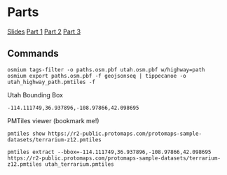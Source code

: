 # Parts

[Slides](/slides.html)
[Part 1](/part1)
[Part 2](/part2)
[Part 3](/part3)

## Commands

```
osmium tags-filter -o paths.osm.pbf utah.osm.pbf w/highway=path
osmium export paths.osm.pbf -f geojsonseq | tippecanoe -o utah_highway_path.pmtiles -f
```

Utah Bounding Box

```
-114.111749,36.937896,-108.97866,42.098695
```

PMTiles viewer (bookmark me!)

```
pmtiles show https://r2-public.protomaps.com/protomaps-sample-datasets/terrarium-z12.pmtiles
```

```
pmtiles extract --bbox=-114.111749,36.937896,-108.97866,42.098695 https://r2-public.protomaps.com/protomaps-sample-datasets/terrarium-z12.pmtiles utah_terrarium.pmtiles
```